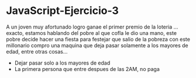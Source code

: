 # JavaScript-Ejercicio-3
A un joven muy afortunado logro ganae el primer premio de la loteria ... exacto, estamos hablando del pobre al que cofla le dio una mano, este pobre decide hacer una fiesta para festejar que salio de la pobreza con este millonario compro una maquina que deja pasar solamente a los mayores de edad, entre otras cosas...

- Dejar pasar solo a los mayores de edad
- La primera persona que entre despues de las 2AM, no paga
